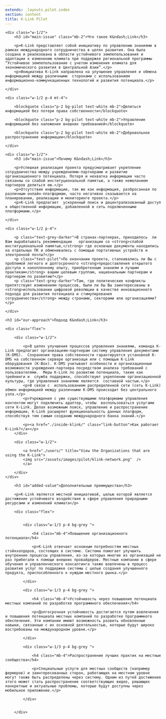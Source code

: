 ```yaml
---
extends: _layouts.pilot.index
section: content
title: K-Link Pilot
---
```



<div class="container flex py-4 mb-4">
		
	<div class="w-1/2">
		<h3 id="main-issue" class="mb-2">Что такое K&ndash;Link</h3>

		<p>K-Link представляет собой инициативу по управлению знаниями в рамках международного сотрудничества в целях развития. Она была создана и реализована в области устойчивого землепользования и адаптации к изменению климата при поддержке региональной программы  “Устойчивое землепользование с учетом изменения климата для экономического развития в Центральной Азии”.</p>
		<p>Инициатива K-Link направлена на улучшение управления и обмена информацией между различными  сторонами с использованием информационно-коммункационных технологий и развития потенциала.</p>

	</div>

	<div class="w-1/2 p-4 mt-4">

		<blockquote class="p-2 bg-pilot text-white mb-2">Делиться информацией без потери права собственности</blockquote>

		<blockquote class="p-2 bg-pilot text-white mb-2">Управление информацией без наложения внешних требованией</blockquote>

		<blockquote class="p-2 bg-pilot text-white mb-2">Добровольное распространение информации</blockquote>
		
	</div>


</div>

<div class="container flex py-4 mb-4">
		
	<div class="w-1/2">
		<h3 id="main-issue">Почему K&ndash;Link</h3>

		<p>Успешная реализация проекта предусматривает укрепление сотрудничества между учреждениями-партнерами и развитие организационного потенциала. Потеря и нехватка информации часто связанны со слабой институциональной памятью, а также нежеланием партнеров делиться ею.</p>
		<p>Отсутствие информации, так же как информация, разбросанная по различным онлайн-платформам, часто негативно сказывается на планировании, реализации и мониторинге проекта.</p> 
		<p>K-Link предлагает  ускоренный поиск и децентрализованный доступ к общественной информации, добавленной в сеть подключенными платформами.</p>
		
	</div>

	<div class="w-1/2 p-4">

		<p class="text-grey-darker">В странах-партнерах, приходилось  ли Вам вырабатывать рекоммендации   организации со <strong>слабой институциональной памятью,</strong> где основные документы находились на отдельных ПК и обменивались с помощью портативных устройств и электронной почты?</p>
		<p class="text-pilot">По окончании проекта, сталкивались ли Вы с проблемой легкого и долгосрочного <strong>предоставления открытого доступа к накопленному опыту, приобретенным знаниям и лучшим практикам</strong> вашим целевым группам, национальным партнерам и партнерам по развитию?</p>
		<p class="text-grey-darker">Там, где политические конфликты препятствуют изменениям процессов, были ли бы Вы заинтересованы в <strong>использовании цифровой революции в качестве инновационного подхода для развития потенциала и стимулирования сотрудничества</strong> между странами, секторами или организациями?</p>

	</div>
</div>

<div class="container py-4 mb-4">

	<h3 id="our-approach">Подход K&ndash;Link</h3>

	<div class="flex">

		<div class="w-1/2">
		
			<p>В целях улучшения процессов управления знаниями, команда K-Link предлагает организациям-партнерам систему управления документами (K-DMS).  Сохранения права собственности гарантируется установкой K-DMS на собственном сервере организаци или с помощью K-Link оборудования (K-Box). K-DMS учитывает особености и организационные возможности учреждения-партнера посредством анализа требований с пользователями.  Меры K-Link по развитию потенциала, такие как трейнинги и  служба поддержки, способствуют укреплению организационной культуры, где управления знаниями является  составной частью.</p>
			<p>В связи с  использованием распределенной сети (сеть K-Link) обмен информацией между различными K-DMS происходит без центрального узла.</p> 
			<p>Учреждения с уже существующими платформами управления контентом могут подключить адаптер, чтобы  воспользоваться услугами сети K-Link. Делая возможным поиск, управление и распространение информации, K-Link расширяет функциональность данных платформ, cпособствуя тем самым созданию международного банка знаний.</p>

			<p><a href="./inside-klink/" class="link-button">Как работает K-Link?</a></p>
		</div>
				
		<div class="w-1/2">

			<a href="./users/" title="View the Organizations that are using the K-Link">
			<img src="/assets/images/pilot/klink-network.png"  />
			</a>

		</div>
	</div>


</div>

<div class="container  py-4 mb-4">

		<h3 id="added-value">Дополнительные преимущества</h3>

		<p>K-Link является местной инициативой, целью которой является достижение устойчивого воздействия в сфере управления природными ресурсами и изменений климата</p>

		<div class="flex">
			

			<div class="w-1/3 p-4 bg-grey ">

				<h4 class="mb-4">Повышение организационного потенциала</h4>
				
				<p>К-Link отвечает основным потребностям местных стэйкхолдеров, состоящих в системе. Система помогает улучшить внутренние процессы управления, из-за которых многие из организаций не раз прибегали к помощи внешних провайдеров. Местные компании в сфере обучения и управленческого консалтинга также вовлечены в процесс развития услуг по поддержке системы с целью создания улучшенного продукта, приспособленного к нуждам местного рынка.</p>

			</div>

			<div class="w-1/3 p-4 bg-grey ">

				<h4 class="mb-4">Устойчивость через повышение потенциала местных компаний по разработке программного обеспечения</h4>
				
				<p>Долгосрочная устойчивость достигается путем вовлечения и повышения потенциала местных компаний по разработке программного обеспечения. Эти компании имеют возможность развить обновленные навыки, связанные с их основной деятельностью, которые будут широко востребованы на международном уровне.</p>
				
			</div>

			<div class="w-1/3 p-4 bg-grey ">

				<h4 class="mb-4">Распространение лучших практик на местные сообщества</h4>
				
				<p>Специальные услуги для местных сообществ (например фермеров) и заинтересованных сторон, работающих на местном уровне могут также быть распределены через систему. Одним из путей достижения этого может стать распространение соответствующих видео, решающих конкретные и актуальные проблемы, которые будут доступны через мобильное приложение.</p>
				
			</div>


		</div>
		
		
</div>
